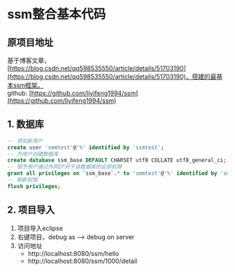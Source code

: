 # ssm整合基本代码
## 原项目地址	
基于博客文章，[https://blog.csdn.net/qq598535550/article/details/51703190](https://blog.csdn.net/qq598535550/article/details/51703190)，搭建的最基本ssm框架。		
github:	[https://github.com/liyifeng1994/ssm](https://github.com/liyifeng1994/ssm)
## 1. 数据库
```sql
-- 添加新用户
create user 'smmtest'@'%' identified by 'ssmtest';
-- 为用户创建数据库
create database ssm_base DEFAULT CHARSET utf8 COLLATE utf8_general_ci;
-- 授予用户通过外网IP对于该数据库的全部权限
grant all privileges on `ssm_base`.* to 'smmtest'@'%' identified by 'smmtest';
-- 刷新权限
flush privileges;
```
## 2. 项目导入
1. 项目导入eclipse
2. 右键项目，debug as --> debug on server
3. 访问地址		
	- http://localhost:8080/ssm/hello	
	- http://localhost:8080/ssm/1000/detail		

